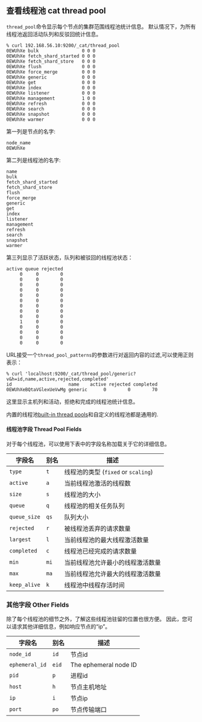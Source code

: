 ## 查看线程池 cat thread pool

`thread_pool`命令显示每个节点的集群范围线程池统计信息。 默认情况下，为所有线程池返回活动队列和反驳回统计信息。
    
    
    % curl 192.168.56.10:9200/_cat/thread_pool
    0EWUhXe bulk                0 0 0
    0EWUhXe fetch_shard_started 0 0 0
    0EWUhXe fetch_shard_store   0 0 0
    0EWUhXe flush               0 0 0
    0EWUhXe force_merge         0 0 0
    0EWUhXe generic             0 0 0
    0EWUhXe get                 0 0 0
    0EWUhXe index               0 0 0
    0EWUhXe listener            0 0 0
    0EWUhXe management          1 0 0
    0EWUhXe refresh             0 0 0
    0EWUhXe search              0 0 0
    0EWUhXe snapshot            0 0 0
    0EWUhXe warmer              0 0 0

第一列是节点的名字:    
    
    node_name
    0EWUhXe

第二列是线程池的名字:  
    
    
    name
    bulk
    fetch_shard_started
    fetch_shard_store
    flush
    force_merge
    generic
    get
    index
    listener
    management
    refresh
    search
    snapshot
    warmer

第三列显示了活跃状态，队列和被驳回的线程池状态：
  
    
    active queue rejected
         0     0        0
         0     0        0
         0     0        0
         0     0        0
         0     0        0
         0     0        0
         0     0        0
         0     0        0
         0     0        0
         1     0        0
         0     0        0
         0     0        0
         0     0        0
         0     0        0

URL接受一个`thread_pool_patterns`的参数进行对返回内容的过滤,可以使用正则表示：
    
    
    % curl 'localhost:9200/_cat/thread_pool/generic?v&h=id,name,active,rejected,completed'
    id                     name    active rejected completed
    0EWUhXeBQtaVGlexUeVwMg generic      0        0        70

这里显示主机列和活动，拒绝和完成的线程池统计信息。

内置的线程池[built-in thread pools](modules-threadpool.html)和自定义的线程池都是通用的.

#### 线程池字段 Thread Pool Fields

对于每个线程池，可以使用下表中的字段名称加载关于它的详细信息。

字段名 | 别名 | 描述  
---|---|---    
`type`| `t`| 线程池的类型 (`fixed` or `scaling`)    
`active`| `a`| 当前线程池激活的线程数  
`size`| `s`| 线程池的大小   
`queue`| `q`| 线程池的相关任务队列 
`queue_size`| `qs`| 队列大小 
`rejected`| `r`| 被线程池丢弃的请求数量   
`largest`| `l`|  当前线程池的最大线程激活数量    
`completed`| `c`| 线程池已经完成的请求数量    
`min`| `mi`| 当前线程池允许最小的线程激活数量   
`max`| `ma`| 当前线程池允许最大的线程激活数量   
`keep_alive`| `k`| 线程池中线程存活时间 
  
### 其他字段 Other Fields

除了每个线程池的细节之外，了解这些线程池驻留的位置也很方便。 因此，您可以请求其他详细信息，例如响应节点的“ip”。

字段名 | 别名 | 描述  
---|---|---  
`node_id`| `id`| 节点id  
`ephemeral_id`| `eid`| The ephemeral node ID    
`pid`| `p`| 进程id   
`host`| `h`| 节点主机地址    
`ip`| `i`| 节点ip   
`port`| `po`| 节点传输端口